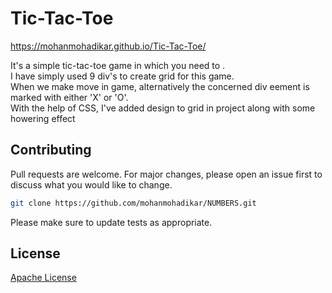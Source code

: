 # Tic-Tac-Toe

https://mohanmohadikar.github.io/Tic-Tac-Toe/

It's a simple tic-tac-toe game in which you need to .<br/>
I have simply used 9 div's to create grid for this game.<br/>
When we make move in game, alternatively the concerned div eement is marked with either 'X' or 'O'.<br/>
With the help of CSS,  I've added design to grid in project along with some howering effect<br/> 


## Contributing
Pull requests are welcome. For major changes, please open an issue first to discuss what you would like to change.

```bash
git clone https://github.com/mohanmohadikar/NUMBERS.git
```

Please make sure to update tests as appropriate.

## License
[Apache License](http://www.apache.org/licenses/)
